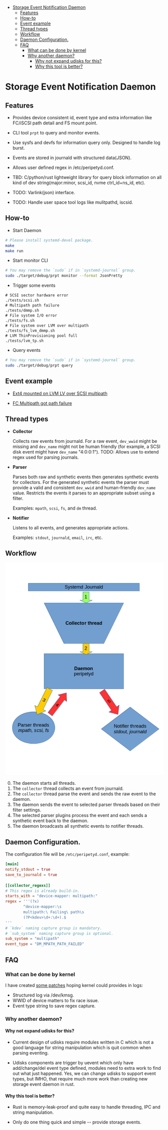 <!-- vim-markdown-toc GFM -->

* [Storage Event Notification Daemon](#storage-event-notification-daemon)
    * [Features](#features)
    * [How-to](#how-to)
    * [Event example](#event-example)
    * [Thread types](#thread-types)
    * [Workflow](#workflow)
    * [Daemon Configuration.](#daemon-configuration)
    * [FAQ](#faq)
        * [What can be done by kernel](#what-can-be-done-by-kernel)
        * [Why another daemon?](#why-another-daemon)
            * [Why not expand udisks for this?](#why-not-expand-udisks-for-this)
            * [Why this tool is better?](#why-this-tool-is-better)

<!-- vim-markdown-toc -->

# Storage Event Notification Daemon

## Features

 * Provides device consistent id, event type and extra information like
   FC/iSCSI path detail and FS mount point.

 * CLI tool `prpt` to query and monitor events.

 * Use sysfs and devfs for information query only. Designed to handle
   log burst.

 * Events are stored in journald with structured data(JSON).

 * Allows user defined regex in /etc/peripetyd.conf.

 * TBD: C/python/rust lightweight library for query block information
   on all kind of dev string(major:minor, scsi_id, nvme ctrl_id+ns_id,
   etc).

 * TODO: Varlink(json) interface.

 * TODO: Handle user space tool logs like mulitpathd, iscsid.


## How-to

 * Start Daemon

```bash
# Please install systemd-devel package.
make
make run
```

 * Start monitor CLI

```bash
# You may remove the `sudo` if in `systemd-journal` group.
sudo ./target/debug/prpt monitor --format JsonPretty
```

 * Trigger some events

```
# SCSI sector hardware error
./tests/scsi.sh
# Multipath path failure
./tests/dmmp.sh
# File system I/O error
./tests/fs.sh
# File system over LVM over multipath
./tests/fs_lvm_dmmp.sh
# LVM ThinProvisioning pool full
./tests/lvm_tp.sh
```

 * Query events

```bash
# You may remove the `sudo` if in `systemd-journal` group.
sudo ./target/debug/prpt query
```

## Event example

* [Ext4 mounted on LVM LV over SCSI multipath][2]

* [FC Multipath got path failure][3]

## Thread types
* **Collector**

  Collects raw events from journald.
  For a raw event, `dev_wwid` might be missing and `dev_name` might not
  be human friendly (for example, a SCSI disk event might have `dev_name`
  "4:0:0:1").
  TODO: Allows use to extend regex used for parsing journals.

* **Parser**

  Parses both raw and synthetic events then generates synthetic events for
  collectors.
  For the generated synthetic events the parser must provide a valid and
  consistent `dev_wwid` and human-friendly `dev_name` value.
  Restricts the events it parses to an appropriate subset using a filter.

  Examples: `mpath`, `scsi`, `fs`, and `dm` thread.

* **Notifier**

  Listens to all events, and generates appropriate actions.

  Examples: `stdout`, `journald`, `email`, `irc`, etc.

## Workflow

![work flow](./peripety_design.png)

0. The daemon starts all threads.
1. The `collector` thread collects an event from journald.
2. The `collector` thread parse the event and sends the raw event to the daemon.
3. The daemon sends the event to selected parser threads based on their filter
   settings.
4. The selected parser plugins process the event and each sends a synthetic
   event back to the daemon.
5. The daemon broadcasts all synthetic events to notifier threads.

## Daemon Configuration.

The configuration file will be `/etc/peripetyd.conf`, example:

```toml
[main]
notify_stdout = true
save_to_journald = true

[[collector_regexs]]
# This regex is already build-in.
starts_with = "device-mapper: multipath:"
regex = '''(?x)
        ^device-mapper:\s
        multipath:\ Failing\ path\s
        (?P<kdev>\d+:\d+).$
'''
# `kdev` naming capture group is mandatory.
# `sub_system` naming capture group is optional.
sub_system = "multipath"
event_type = "DM_MPATH_PATH_FAILED"
```

## FAQ

### What can be done by kernel
I have created [some patches][1] hoping kernel could provides in logs:
 * Structured log via /dev/kmsg.
 * WWID of device matters to fix race issue.
 * Event type string to save regex capture.

### Why another daemon?

#### Why not expand udisks for this?

 * Current design of udisks require modules written in C which is not a good
   language for string manipulation which is quit common when parsing eventing.

 * Udisks components are trigger by uevent which only have add/change/del
   event type defined, modules need to extra work to find out what just
   happened. Yes, we can change udisks to support event types, but IMHO, that
   require much more work than creating new storage event daemon in rust.

#### Why this tool is better?

 * Rust is memory-leak-proof and quite easy to handle threading, IPC and string
   manipulation.

 * Only do one thing quick and simple -- provide storage events.

[1]: https://github.com/cathay4t/linux/commits/structured_log
[2]: https://github.com/cathay4t/peripety/blob/master/examples/fs/ext4_mount_lv_mpath_scsi.json
[3]: https://github.com/cathay4t/peripety/blob/master/examples/mpath/mpath_fc_path_offline.json
